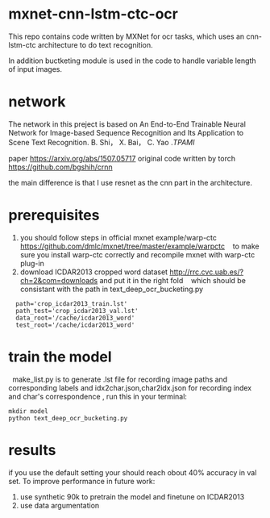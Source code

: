 # mxnet-cnn-lstm-ctc-ocr
  This repo contains code written by MXNet for ocr tasks, which uses an cnn-lstm-ctc architecture to do text recognition. 

  In addition buctketing module is used in the code to handle variable length of input images. 
# network
  The network in this preject is based on An End-to-End Trainable Neural Network for Image-based Sequence Recognition and Its Application to Scene Text Recognition. B. Shi， X. Bai， C. Yao .*TPAMI*

paper https://arxiv.org/abs/1507.05717
original code written by torch https://github.com/bgshih/crnn

the main difference is that I use resnet as the cnn part in the architecture.
# prerequisites
1. you should follow steps in official mxnet example/warp-ctc https://github.com/dmlc/mxnet/tree/master/example/warpctc
   to make sure you install warp-ctc correctly and recompile mxnet with warp-ctc plug-in
2. download ICDAR2013 cropped word dataset http://rrc.cvc.uab.es/?ch=2&com=downloads and put it in the right fold 
   which should be consistant with the path in text_deep_ocr_bucketing.py
```
  path='crop_icdar2013_train.lst'
  path_test='crop_icdar2013_val.lst'
  data_root='/cache/icdar2013_word'
  test_root='/cache/icdar2013_word'
```
# train the model
  make_list.py is to generate .lst file for recording image paths and corresponding labels and idx2char.json,char2idx.json for recording index and char's correspondence ,
  run this in your terminal:
```
mkdir model
python text_deep_ocr_bucketing.py
```
# results 
  if you use the default setting your should reach obout 40% accuracy in val set.
  To improve performance in future work:
  1. use synthetic 90k to pretrain the model and finetune on ICDAR2013
  2. use data argumentation
